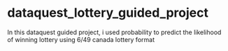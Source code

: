# dataquest_lottery_guided_project
In this dataquest guided project, i used probability to predict the likelihood of winning lottery using 6/49 canada lottery format
